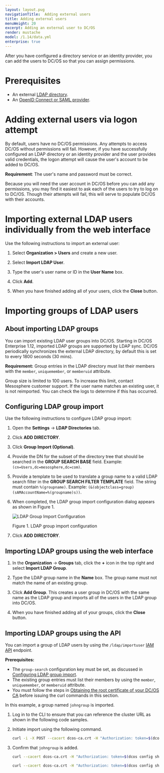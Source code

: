 ```yaml
---
layout: layout.pug
navigationTitle:  Adding external users
title: Adding external users
menuWeight: 20
excerpt: Adding an external user to DC/OS
render: mustache
model: /1.14/data.yml
enterprise: true
---
```

<!-- The source repository for this topic is https://github.com/dcos/dcos-docs-site -->

After you have configured a directory service or an identity provider, you can add the users to DC/OS so that you can assign permissions.

# Prerequisites

- An external [LDAP directory](/mesosphere/dcos/1.14/security/ent/ldap/).
- An [OpenID Connect or SAML provider](/mesosphere/dcos/1.14/security/ent/sso/).

# Adding external users via logon attempt
By default, users have no DC/OS permissions. Any attempts to access DC/OS without permissions will fail. However, if you have successfully configured an LDAP directory or an identity provider and the user provides valid credentials, the logon attempt will cause the user's account to be added to DC/OS.

**Requirement**: The user's name and password must be correct.

Because you will need the user account in DC/OS before you can add any permissions, you may find it easiest to ask each of the users to try to log on to DC/OS. Though their attempts will fail, this will serve to populate DC/OS with their accounts.

# Importing external LDAP users individually from the web interface

Use the following instructions to import an external user:

1. Select **Organization > Users** and create a new user.

2. Select **Import LDAP User**.

3. Type the user's user name or ID in the **User Name** box.

4. Click **Add**.

5. When you have finished adding all of your users, click the **Close** button.


# Importing groups of LDAP users

## About importing LDAP groups

You can import existing LDAP user groups into DC/OS. Starting in DC/OS Enterprise 1.12, imported LDAP groups are supported by LDAP sync. DC/OS periodically synchronizes the external LDAP directory, by default this is set to every 1800 seconds (30 mins). 

**Requirement:** Group entries in the LDAP directory must list their members with the `member`, `uniquemember`, or `memberuid` attribute.

Group size is limited to 100 users. To increase this limit, contact Mesosphere customer support. If the user name matches an existing user, it is not reimported. You can check the logs to determine if this has occurred.

## Configuring LDAP group import

Use the following instructions to configure LDAP group import:

1. Open the **Settings** -> **LDAP Directories** tab.

2. Click **ADD DIRECTORY**.

3. Click **Group Import (Optional)**.

4. Provide the DN for the subset of the directory tree that should be searched in the **GROUP SEARCH BASE** field. Example: `(cn=Users,dc=mesosphere,dc=com)`.

5. Provide a template to be used to translate a group name to a valid LDAP search filter in the **GROUP SEARCH FILTER TEMPLATE** field. The string must contain `%(groupname)`. Example: `(&(objectclass=group)(sAMAccountName=%(groupname)s))`.

6. When completed, the LDAP group import configuration dialog appears as shown in Figure 1.

   ![LDAP Group Import Configuration](/mesosphere/dcos/1.14/img/ldap-group-import.png)

   Figure 1. LDAP group import configuration

7. Click **ADD DIRECTORY**.

## Importing LDAP groups using the web interface

1. In the **Organization** -> **Groups** tab, click the **+** icon in the top right and select **Import LDAP Group**.

1. Type the LDAP group name in the **Name** box. The group name must not match the name of an existing group.

1. Click **Add Group**. This creates a user group in DC/OS with the same name as the LDAP group and imports all of the users in the LDAP group into DC/OS.

1. When you have finished adding all of your groups, click the **Close** button.


## Importing LDAP groups using the API

You can import a group of LDAP users by using the `/ldap/importuser` [IAM API](/mesosphere/dcos/1.14/security/ent/iam-api/) endpoint.

**Prerequisites:**

- The `group-search` configuration key must be set, as discussed in [Configuring LDAP group import](#Configuring-LDAP-group-import).
- The existing group entries must list their members by using the `member`, `uniquemember`, or `memberuid` attribute.
- You must follow the steps in [Obtaining the root certificate of your DC/OS CA](/mesosphere/dcos/1.14/security/ent/tls-ssl/get-cert/) before issuing the curl commands in this section.

In this example, a group named `johngroup` is imported.

1.  Log in to the CLI to ensure that you can reference the cluster URL as shown in the following code samples.

1.  Initiate import using the following command.

    ```bash
    curl -i -X POST --cacert dcos-ca.crt -H "Authorization: token=$(dcos config show core.dcos_acs_token)" --data '{"groupname": "johngroup"}' --header "Content-Type: application/json" $(dcos config show core.dcos_url)/acs/api/v1/ldap/importgroup
    ```

1.  Confirm that `johngroup` is added.

    ```bash
    curl --cacert dcos-ca.crt -H "Authorization: token=$(dcos config show core.dcos_acs_token)" $(dcos config show core.dcos_url)/acs/api/v1/groups/johngroup
    ```

    ```bash
    curl --cacert dcos-ca.crt -H "Authorization: token=$(dcos config show core.dcos_acs_token)" $(dcos config show core.dcos_url)/acs/api/v1/groups/johngroup/users
    ```
